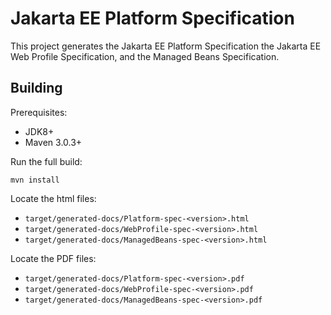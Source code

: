Jakarta EE Platform Specification
=================================

This project generates the Jakarta EE Platform Specification
the Jakarta EE Web Profile Specification, and the Managed Beans
Specification.

Building
--------

Prerequisites:

* JDK8+
* Maven 3.0.3+

Run the full build:

`mvn install`

Locate the html files:
- `target/generated-docs/Platform-spec-<version>.html`
- `target/generated-docs/WebProfile-spec-<version>.html`
- `target/generated-docs/ManagedBeans-spec-<version>.html`

Locate the PDF files:
- `target/generated-docs/Platform-spec-<version>.pdf`
- `target/generated-docs/WebProfile-spec-<version>.pdf`
- `target/generated-docs/ManagedBeans-spec-<version>.pdf`
